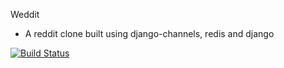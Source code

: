 Weddit 
- A reddit clone built using django-channels, redis and django

[![Build Status](https://travis-ci.com/AllanM007/Weddit.svg?branch=master)](https://travis-ci.com/AllanM007/Weddit)
